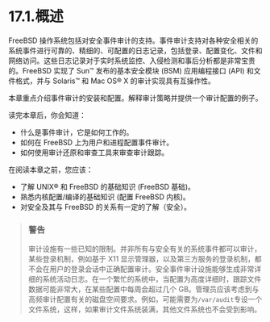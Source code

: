 # 17.1.概述

FreeBSD 操作系统包括对安全事件审计的支持。事件审计支持对各种安全相关的系统事件进行可靠的、精细的、可配置的日志记录，包括登录、配置变化、文件和网络访问。这些日志记录对于实时系统监控、入侵检测和事后分析都是非常宝贵的。FreeBSD 实现了 Sun™ 发布的基本安全模块 (BSM) 应用编程接口 (API) 和文件格式，并与 Solaris™ 和 Mac OS® X 的审计实现具有互操作性。

本章重点介绍事件审计的安装和配置。解释审计策略并提供一个审计配置的例子。

读完本章后，你会知道：

* 什么是事件审计，它是如何工作的。
* 如何在 FreeBSD 上为用户和进程配置事件审计。
* 如何使用审计还原和审查工具来审查审计跟踪。

在阅读本章之前，您应该：

* 了解 UNIX® 和 FreeBSD 的基础知识 (FreeBSD 基础)。
* 熟悉内核配置/编译的基础知识 (配置 FreeBSD 内核)。
* 对安全及其与 FreeBSD 的关系有一定的了解（安全）。

> ### 警告
>
> 审计设施有一些已知的限制。并非所有与安全有关的系统事件都可以审计，某些登录机制，例如基于 X11 显示管理器，以及第三方服务的登录机制，都不会在用户的登录会话中正确配置审计。安全事件审计设施能够生成非常详细的系统活动日志。在一个繁忙的系统中，当配置为高度详细时，跟踪文件数据可能非常大，在某些配置中每周会超过几个 GB。管理员应该考虑到与高频审计配置有关的磁盘空间要求。例如，可能需要为`/var/audit`专设一个文件系统，这样，如果审计文件系统装满，其他文件系统也不会受到影响。
